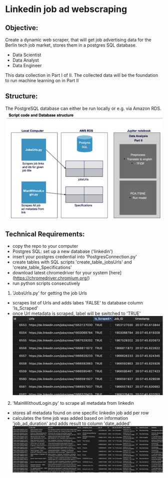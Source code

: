 
# Linkedin job ad webscraping

## Objective:
Create a dynamic web scraper, that will get job advertising data for the Berlin tech job market, stores them in a postgres SQL database.
- Data Scientist
- Data Analyst
- Data Engineer

This data collection in Part I of II. The collected data will be the foundation to run machine learning on in Part II


## Structure:
The PostgreSQL database can either be run locally or e.g. via Amazon RDS.
![data structure](/98_presentation/data_structure.jpeg)

## Technical Requirements:

- copy the repo to your computer
- Postgres SQL: set up a new database ('linkedin')
- insert your postgres credential into 'PostgresConnection.py'
- create tables with SQL scripts 'create_table_jobsUrls' and 'create_table_Specifications'
- download latest chromedriver for your system [here] (https://chromedriver.chromium.org/)
- run python scripts consecutively
1. 'JobsUrls.py' for getting the job Urls
- scrapes list of Urls and adds labes 'FALSE' to database column 'Is_Scraped'
- once Url metadata is scraped, label will be switched to 'TRUE'
![structurejobs](/98_presentation/structure_jobsUrls.jpeg)


2. 'MainWithoutLogin.py' to scrape all metadata from linkedin
- stores all metadata found on one specific linkedin job add per row
- calculates the time job was added based on information 'job_ad_duration' and adds result to column 'date_added'
![structurespecifications](/98_presentation/structure_specifications.jpeg)
